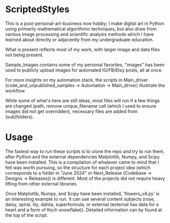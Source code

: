 # ScriptedStyles

This is a post-personal-art-business now hobby; I make digital art in Python using primarily mathematical algorithmic techniques, but also draw from various image processing and scientific analysis methods which I have learned about directly or adjacently from my undergraduate education. 

What is present reflects most of my work, with larger image and data files not being present. 

Sample_Images contains some of my personal favorites, "images" has been used to publicly upload images for automated IG/FB/Etsy posts, all at once. 

For more insights on my automation stack, the scripts in Main_driver (code_and_unpublished_samples -> Automation -> Main_driver) illustrate the workflow. 

While some of what's here are still ideas, most files will run if a few things are changed (path, remove unique_filename call (which I used to ensure images did not get overridden), necessary files are added from (sub)folders). 

# Usage

The fastest way to run these scripts is to clone the repo and try to run them, after Python and the external dependencies Matplotlib, Numpy, and Scipy have been installed. This is a compilation of whatever came to mind that I felt was worth pursuing, so the structure for each project idea (which corresponds to a folder in "June 2024" or Next_Release (Codebase -> Designs -> Releases)) is different. Most of the projects did not require heavy lifting from other external libraries.

Once Matplotlib, Numpy, and Scipy have been installed, 'flowers_v4.py' is an interesting example to run. It can use several content subjects (rose, daisy, spiral, lily, dahlia, superformula, or external (external has data for a heart and a form of Koch snowflake)). Detailed information can by found at the top of the script. 
